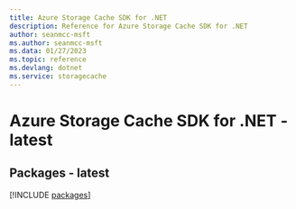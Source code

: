 ```yaml
---
title: Azure Storage Cache SDK for .NET
description: Reference for Azure Storage Cache SDK for .NET
author: seanmcc-msft
ms.author: seanmcc-msft
ms.data: 01/27/2023
ms.topic: reference
ms.devlang: dotnet
ms.service: storagecache
---
```

# Azure Storage Cache SDK for .NET - latest
## Packages - latest
[!INCLUDE [packages](storage-cache-index.md)]